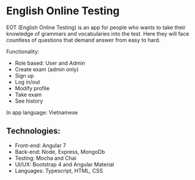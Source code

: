 # English Online Testing

EOT (English Online Testing) is an app for people who wants to take their knowledge of grammars and vocabularies into the test. Here they will face countless of questions that demand answer from easy to hard.

Functionality:
- Role based: User and Admin
- Create exam (admin only)
- Sign up
- Log in/out
- Modify profile
- Take exam
- See history

In app language: Vietnamese

## Technologies:
- Front-end: Angular 7
- Back-end: Node, Express, MongoDb
- Testing: Mocha and Chai
- UI/UX: Bootstrap 4 and Angular Material
- Languages: Typescript, HTML, CSS
